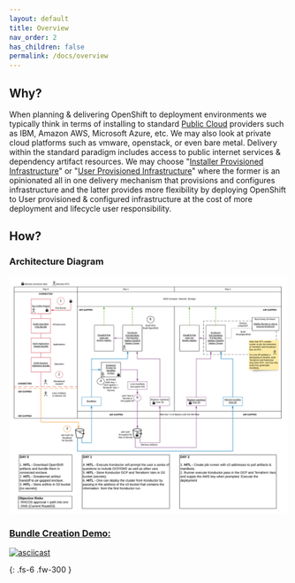 ```yaml
---
layout: default
title: Overview
nav_order: 2
has_children: false
permalink: /docs/overview
---
```

## Why?
When planning & delivering OpenShift to deployment environments we typically think 
in terms of installing to standard [Public Cloud] providers such as IBM, Amazon AWS,
Microsoft Azure, etc. We may also look at private cloud platforms such as vmware,
openstack, or even bare metal. Delivery within the standard paradigm includes
access to public internet services & dependency artifact resources. We may
choose "[Installer Provisioned Infrastructure]" or "[User Provisioned
Infrastructure]" where the former is an opinionated all in one delivery mechanism 
that provisions and configures infrastructure and the latter provides more
flexibility by deploying OpenShift to User provisioned & configured
infrastructure at the cost of more deployment and lifecycle user responsibility.

## How?


[Public Cloud]:https://www.redhat.com/en/topics/cloud-computing/what-is-public-cloud
[Installer Provisioned Infrastructure]:https://github.com/openshift/installer#supported-platforms
[User Provisioned Infrastructure]:https://github.com/openshift/installer#supported-platforms

### Architecture Diagram
![Diagram](./web/sparta.png)

### [Bundle Creation Demo:](https://asciinema.org/a/BFb4Hq4h9q4tsNllfRT9K5OWC)
[![asciicast](https://asciinema.org/a/BFb4Hq4h9q4tsNllfRT9K5OWC.png)](https://asciinema.org/a/BFb4Hq4h9q4tsNllfRT9K5OWC)

{: .fs-6 .fw-300 }
